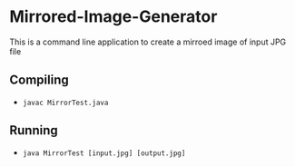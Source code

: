 # Mirrored-Image-Generator
This is a command line application to create a mirroed image of input JPG file

## Compiling

   - `javac MirrorTest.java` 
  
## Running

   - `java MirrorTest [input.jpg] [output.jpg]` 
 
   
